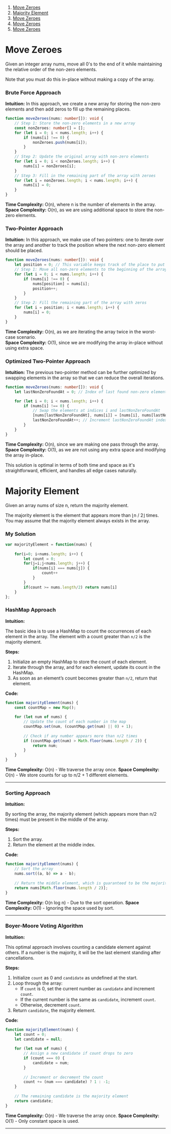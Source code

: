  1. [Move Zeroes](#move-zeroes)
 2. [Majority Element](#majority-element)
 3. [Move Zeroes](#move-zeroes)
 4. [Move Zeroes](#move-zeroes)
 5. [Move Zeroes](#move-zeroes)


# Move Zeroes
Given an integer array nums, move all 0's to the end of it while maintaining the relative order of the non-zero elements.

Note that you must do this in-place without making a copy of the array.

### Brute Force Approach

**Intuition:**
In this approach, we create a new array for storing the non-zero elements and then add zeros to fill up the remaining places.

```typescript
function moveZeroes(nums: number[]): void {
    // Step 1: Store the non-zero elements in a new array
    const nonZeroes: number[] = [];
    for (let i = 0; i < nums.length; i++) {
        if (nums[i] !== 0) {
            nonZeroes.push(nums[i]);
        }
    }
    // Step 2: Update the original array with non-zero elements
    for (let i = 0; i < nonZeroes.length; i++) {
        nums[i] = nonZeroes[i];
    }
    // Step 3: Fill in the remaining part of the array with zeroes
    for (let i = nonZeroes.length; i < nums.length; i++) {
        nums[i] = 0;
    }
}
```
**Time Complexity:** O(n), where n is the number of elements in the array.  
**Space Complexity:** O(n), as we are using additional space to store the non-zero elements.

### Two-Pointer Approach

**Intuition:**
In this approach, we make use of two pointers: one to iterate over the array and another to track the position where the next non-zero element should be placed.

```typescript
function moveZeroes(nums: number[]): void {
    let position = 0; // This variable keeps track of the place to put the non-zero element
    // Step 1: Move all non-zero elements to the beginning of the array
    for (let i = 0; i < nums.length; i++) {
        if (nums[i] !== 0) {
            nums[position] = nums[i];
            position++;
        }
    }
    // Step 2: Fill the remaining part of the array with zeros
    for (let i = position; i < nums.length; i++) {
        nums[i] = 0;
    }
}
```

**Time Complexity:** O(n), as we are iterating the array twice in the worst-case scenario.  
**Space Complexity:** O(1), since we are modifying the array in-place without using extra space.

### Optimized Two-Pointer Approach

**Intuition:**
The previous two-pointer method can be further optimized by swapping elements in the array so that we can reduce the overall iterations.

```typescript
function moveZeroes(nums: number[]): void {
    let lastNonZeroFoundAt = 0; // Index of last found non-zero element

    for (let i = 0; i < nums.length; i++) {
        if (nums[i] !== 0) {
            // Swap the elements at indices i and lastNonZeroFoundAt
            [nums[lastNonZeroFoundAt], nums[i]] = [nums[i], nums[lastNonZeroFoundAt]];
            lastNonZeroFoundAt++; // Increment lastNonZeroFoundAt index
        }
    }
}
```
**Time Complexity:** O(n), since we are making one pass through the array.  
**Space Complexity:** O(1), as we are not using any extra space and modifying the array in-place.

This solution is optimal in terms of both time and space as it's straightforward, efficient, and handles all edge cases naturally.

# Majority Element
Given an array nums of size n, return the majority element.

The majority element is the element that appears more than ⌊n / 2⌋ times. You may assume that the majority element always exists in the array.

### My Solution
```javascript
var majorityElement = function(nums) {
    
    for(i=0; i<nums.length; i++) {
        let count = 0;
        for(j=i;j<nums.length; j++) {
            if(nums[i] === nums[j]) {
                count++
            }
        }
        if(count >= nums.length/2) return nums[i]
    }
};
```

### HashMap Approach

**Intuition:**

The basic idea is to use a HashMap to count the occurrences of each element in the array. The element with a count greater than `n/2` is the majority element.

**Steps:**
1. Initialize an empty HashMap to store the count of each element.
2. Iterate through the array, and for each element, update its count in the HashMap.
3. As soon as an element’s count becomes greater than `n/2`, return that element.

**Code:**

```javascript
function majorityElement(nums) {
    const countMap = new Map();
    
    for (let num of nums) {
        // Update the count of each number in the map
        countMap.set(num, (countMap.get(num) || 0) + 1);
        
        // Check if any number appears more than n/2 times
        if (countMap.get(num) > Math.floor(nums.length / 2)) {
            return num;
        }
    }
}
```

**Time Complexity:** O(n) - We traverse the array once.
**Space Complexity:** O(n) - We store counts for up to n/2 + 1 different elements.

---

### Sorting Approach

**Intuition:**

By sorting the array, the majority element (which appears more than n/2 times) must be present in the middle of the array.

**Steps:**
1. Sort the array.
2. Return the element at the middle index.

**Code:**

```javascript
function majorityElement(nums) {
    // Sort the array
    nums.sort((a, b) => a - b);
    
    // Return the middle element, which is guaranteed to be the majority element
    return nums[Math.floor(nums.length / 2)];
}
```

**Time Complexity:** O(n log n) - Due to the sort operation.
**Space Complexity:** O(1) - Ignoring the space used by sort.

---

### Boyer-Moore Voting Algorithm

**Intuition:**

This optimal approach involves counting a candidate element against others. If a number is the majority, it will be the last element standing after cancellations.

**Steps:**
1. Initialize `count` as 0 and `candidate` as undefined at the start.
2. Loop through the array:
   - If `count` is 0, set the current number as `candidate` and increment `count`.
   - If the current number is the same as `candidate`, increment `count`.
   - Otherwise, decrement `count`.
3. Return `candidate`, the majority element.

**Code:**

```javascript
function majorityElement(nums) {
    let count = 0;
    let candidate = null;
    
    for (let num of nums) {
        // Assign a new candidate if count drops to zero
        if (count === 0) {
            candidate = num;
        }
        
        // Increment or decrement the count
        count += (num === candidate) ? 1 : -1;
    }
    
    // The remaining candidate is the majority element
    return candidate;
}
```

**Time Complexity:** O(n) - We traverse the array once.
**Space Complexity:** O(1) - Only constant space is used.

---
